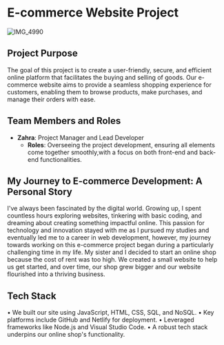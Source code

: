 # E-commerce Website Project

![IMG_4990](https://github.com/Zahra11Mosbal11/portfolio-project-wonders/assets/107762291/37b23fe9-aa9e-4aa8-b224-efdbce155755)

## Project Purpose

The goal of this project is to create a user-friendly, secure, and efficient online platform that facilitates the buying and selling of goods. Our e-commerce website aims to provide a seamless shopping experience for customers, enabling them to browse products, make purchases, and manage their orders with ease.

## Team Members and Roles

- **Zahra**: Project Manager and Lead Developer
  - **Roles**: Overseeing the project development, ensuring all elements come together smoothly,with a focus on both front-end and back-end functionalities.

## My Journey to E-commerce Development: A Personal Story
I've always been fascinated by the digital world. Growing up, I spent countless hours exploring websites, tinkering with basic coding, and dreaming about creating something impactful online. This passion for technology and innovation stayed with me as I pursued my studies and eventually led me to a career in web development, however, my journey towards working on this e-commerce project began during a particularly challenging time in my life.
My sister and I decided to start an online shop because the cost of rent was too high. We created a small website to help us get started, and over time, our shop grew bigger and our website flourished into a thriving business.

## Tech Stack

• We built our site using JavaScript, HTML, CSS, SQL, and NoSQL. 
• Key platforms include GitHub and Netlify for deployment.
• Leveraged frameworks like Node.js and Visual Studio Code.
• A robust tech stack underpins our online shop's functionality.
